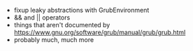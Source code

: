 - fixup leaky abstractions with GrubEnvironment
- && and || operators
- things that aren't documented by
  https://www.gnu.org/software/grub/manual/grub/grub.html
- probably much, much more
